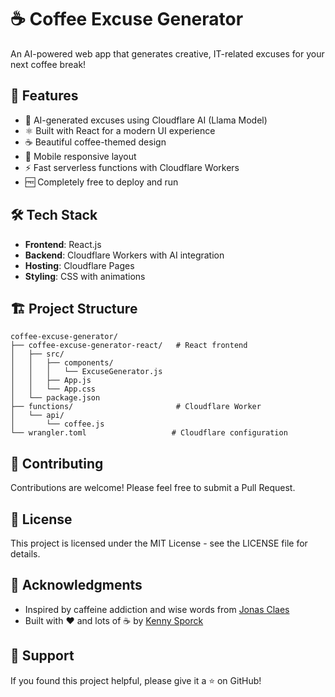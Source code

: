 # ☕ Coffee Excuse Generator

An AI-powered web app that generates creative, IT-related excuses for your next coffee break!

## 🚀 Features

- 🤖 AI-generated excuses using Cloudflare AI (Llama Model)
- ⚛️ Built with React for a modern UI experience
- ☕ Beautiful coffee-themed design
- 📱 Mobile responsive layout
- ⚡ Fast serverless functions with Cloudflare Workers
- 🆓 Completely free to deploy and run

## 🛠️ Tech Stack

- **Frontend**: React.js
- **Backend**: Cloudflare Workers with AI integration
- **Hosting**: Cloudflare Pages
- **Styling**: CSS with animations

## 🏗️ Project Structure

```
coffee-excuse-generator/
├── coffee-excuse-generator-react/   # React frontend
│   ├── src/
│   │   ├── components/
│   │   │   └── ExcuseGenerator.js
│   │   ├── App.js
│   │   └── App.css
│   └── package.json
├── functions/                       # Cloudflare Worker
│   └── api/
│       └── coffee.js
└── wrangler.toml                   # Cloudflare configuration
```

## 👥 Contributing

Contributions are welcome! Please feel free to submit a Pull Request.

## 📄 License

This project is licensed under the MIT License - see the LICENSE file for details.

## 🙏 Acknowledgments

- Inspired by caffeine addiction and wise words from [Jonas Claes](https://github.com/jonasclaes/)
- Built with ❤️ and lots of ☕ by [Kenny Sporck](https://github.com/KennySporck/)

## 🤝 Support

If you found this project helpful, please give it a ⭐️ on GitHub!